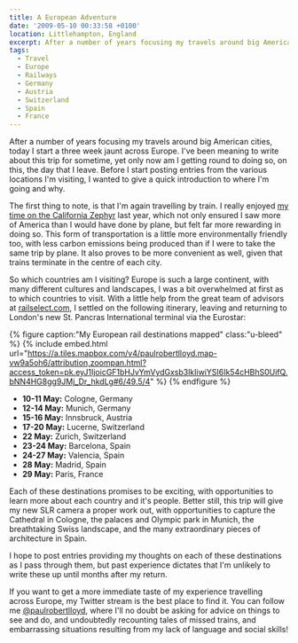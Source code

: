 ```yaml
---
title: A European Adventure
date: '2009-05-10 00:33:58 +0100'
location: Littlehampton, England
excerpt: After a number of years focusing my travels around big American cities, today I start a three week jaunt across Europe.
tags:
  - Travel
  - Europe
  - Railways
  - Germany
  - Austria
  - Switzerland
  - Spain
  - France
---
```

After a number of years focusing my travels around big American cities, today I start a three week jaunt across Europe. I've been meaning to write about this trip for sometime, yet only now am I getting round to doing so, on this, the day that I leave. Before I start posting entries from the various locations I'm visiting, I wanted to give a quick introduction to where I'm going and why.

The first thing to note, is that I'm again travelling by train. I really enjoyed [my time on the California Zephyr][1] last year, which not only ensured I saw more of America than I would have done by plane, but felt far more rewarding in doing so. This form of transportation is a little more environmentally friendly too, with less carbon emissions being produced than if I were to take the same trip by plane. It also proves to be more convenient as well, given that trains terminate in the centre of each city.

So which countries am I visiting? Europe is such a large continent, with many different cultures and landscapes, I was a bit overwhelmed at first as to which countries to visit. With a little help from the great team of advisors at [railselect.com][2], I settled on the following itinerary, leaving and returning to London's new St. Pancras International terminal via the Eurostar:

{% figure caption:"My European rail destinations mapped" class:"u-bleed" %}
{% include embed.html url="https://a.tiles.mapbox.com/v4/paulrobertlloyd.map-vw9a5oh6/attribution,zoompan.html?access_token=pk.eyJ1IjoicGF1bHJvYmVydGxsb3lkIiwiYSI6Ik54cHBhS0UifQ.bNN4HG8gg9JMj_Dr_hkdLg#6/49.5/4" %}
{% endfigure %}

  * **10-11 May:** Cologne, Germany
  * **12-14 May:** Munich, Germany
  * **15-16 May:** Innsbruck, Austria
  * **17-20 May:** Lucerne, Switzerland
  * **22 May:** Zurich, Switzerland
  * **23-24 May:** Barcelona, Spain
  * **24-27 May:** Valencia, Spain
  * **28 May:** Madrid, Spain
  * **29 May:** Paris, France

Each of these destinations promises to be exciting, with opportunities to learn more about each country and it's people. Better still, this trip will give my new SLR camera a proper work out, with opportunities to capture the Cathedral in Cologne, the palaces and Olympic park in Munich, the breathtaking Swiss landscape, and the many extraordinary pieces of architecture in Spain.

I hope to post entries providing my thoughts on each of these destinations as I pass through them, but past experience dictates that I'm unlikely to write these up until months after my return.

If you want to get a more immediate taste of my experience travelling across Europe, my Twitter stream is the best place to find it. You can follow me [@paulrobertlloyd][3], where I'll no doubt be asking for advice on things to see and do, and undoubtedly recounting tales of missed trains, and embarrassing situations resulting from my lack of language and social skills!

[1]: /2008/09/california_zephyr/
[2]: http://www.railselect.com/
[3]: https://twitter.com/paulrobertlloyd
